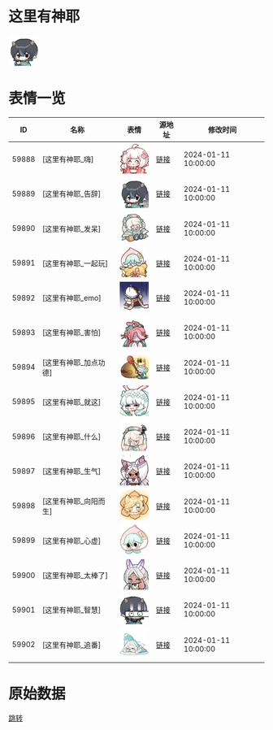 # 这里有神耶

<img src="./cover.png" height="60" alt="cover" />

# 表情一览

|ID|名称|表情|源地址|修改时间|
|----|----|----|----|----|
|59888|[这里有神耶_嗨]|<img src="./pic/059888_%5B这里有神耶_嗨%5D.png" height="60" alt="嗨"/>|[链接](https://i0.hdslb.com/bfs/garb/7480903b18c4904955a299409b9c8d89d9ae8242.png)|2024-01-11 10:00:00|
|59889|[这里有神耶_告辞]|<img src="./pic/059889_%5B这里有神耶_告辞%5D.png" height="60" alt="告辞"/>|[链接](https://i0.hdslb.com/bfs/garb/5a5eaeb8716226f4d86d218141022774289577c8.png)|2024-01-11 10:00:00|
|59890|[这里有神耶_发呆]|<img src="./pic/059890_%5B这里有神耶_发呆%5D.png" height="60" alt="发呆"/>|[链接](https://i0.hdslb.com/bfs/garb/41f20641eaa02aeedaf006683e4b20c18c665941.png)|2024-01-11 10:00:00|
|59891|[这里有神耶_一起玩]|<img src="./pic/059891_%5B这里有神耶_一起玩%5D.png" height="60" alt="一起玩"/>|[链接](https://i0.hdslb.com/bfs/garb/ba05373f675d35f70a946223538bf3528565f4dc.png)|2024-01-11 10:00:00|
|59892|[这里有神耶_emo]|<img src="./pic/059892_%5B这里有神耶_emo%5D.png" height="60" alt="emo"/>|[链接](https://i0.hdslb.com/bfs/garb/837f8b5555af65563353e331dcd43ab32b42a8b7.png)|2024-01-11 10:00:00|
|59893|[这里有神耶_害怕]|<img src="./pic/059893_%5B这里有神耶_害怕%5D.png" height="60" alt="害怕"/>|[链接](https://i0.hdslb.com/bfs/garb/2c78edb9a590d023db679938964fb4e823ec093a.png)|2024-01-11 10:00:00|
|59894|[这里有神耶_加点功德]|<img src="./pic/059894_%5B这里有神耶_加点功德%5D.png" height="60" alt="加点功德"/>|[链接](https://i0.hdslb.com/bfs/garb/e9630567e1bb52afa4b49ff07f2bb7d3b40b7ae1.png)|2024-01-11 10:00:00|
|59895|[这里有神耶_就这]|<img src="./pic/059895_%5B这里有神耶_就这%5D.png" height="60" alt="就这"/>|[链接](https://i0.hdslb.com/bfs/garb/a611b3b8c15c6eebc8c9c21ad07822668e5cdefb.png)|2024-01-11 10:00:00|
|59896|[这里有神耶_什么]|<img src="./pic/059896_%5B这里有神耶_什么%5D.png" height="60" alt="什么"/>|[链接](https://i0.hdslb.com/bfs/garb/360ca49c9bcbca76ff473b6d096862a3cd5fbe8c.png)|2024-01-11 10:00:00|
|59897|[这里有神耶_生气]|<img src="./pic/059897_%5B这里有神耶_生气%5D.png" height="60" alt="生气"/>|[链接](https://i0.hdslb.com/bfs/garb/c559308236d7169565c19727ef3c8175e4d2409e.png)|2024-01-11 10:00:00|
|59898|[这里有神耶_向阳而生]|<img src="./pic/059898_%5B这里有神耶_向阳而生%5D.png" height="60" alt="向阳而生"/>|[链接](https://i0.hdslb.com/bfs/garb/3e895410ed6e58ada1b717eea9f31ca324e6933e.png)|2024-01-11 10:00:00|
|59899|[这里有神耶_心虚]|<img src="./pic/059899_%5B这里有神耶_心虚%5D.png" height="60" alt="心虚"/>|[链接](https://i0.hdslb.com/bfs/garb/abf041fc17b18757a4d5c28e4c3614efd12bad79.png)|2024-01-11 10:00:00|
|59900|[这里有神耶_太棒了]|<img src="./pic/059900_%5B这里有神耶_太棒了%5D.png" height="60" alt="太棒了"/>|[链接](https://i0.hdslb.com/bfs/garb/7a282e39934745bd5d1f076c84e4860e07601574.png)|2024-01-11 10:00:00|
|59901|[这里有神耶_智慧]|<img src="./pic/059901_%5B这里有神耶_智慧%5D.png" height="60" alt="智慧"/>|[链接](https://i0.hdslb.com/bfs/garb/73256b9764c38b13df732baa05e480a4236e6161.png)|2024-01-11 10:00:00|
|59902|[这里有神耶_追番]|<img src="./pic/059902_%5B这里有神耶_追番%5D.png" height="60" alt="追番"/>|[链接](https://i0.hdslb.com/bfs/garb/ac10bb17aa75985e2cb1be79df014e602e06d280.png)|2024-01-11 10:00:00|

# 原始数据

[跳转](./raw.json)

